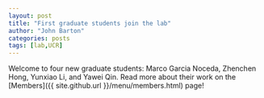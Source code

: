 ```yaml
---
layout: post
title: "First graduate students join the lab"
author: "John Barton"
categories: posts
tags: [lab,UCR]
---
```


Welcome to four new graduate students: Marco Garcia Noceda, Zhenchen Hong, Yunxiao Li, and Yawei Qin. Read more about their work on the [Members]({{ site.github.url }}/menu/members.html) page!
